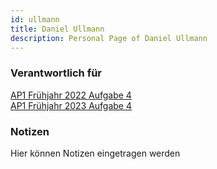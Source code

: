 ```yaml
---
id: ullmann
title: Daniel Ullmann
description: Personal Page of Daniel Ullmann
---
```


### Verantwortlich für

[AP1 Frühjahr 2022 Aufgabe 4](../../AP1/2022/ap1f_2022/ap1f_2022_a4.md)  
[AP1 Frühjahr 2023 Aufgabe 4](../../AP1/2023/ap1f_2023/ap1f_2023_a4.md)

### Notizen
Hier können Notizen eingetragen werden
